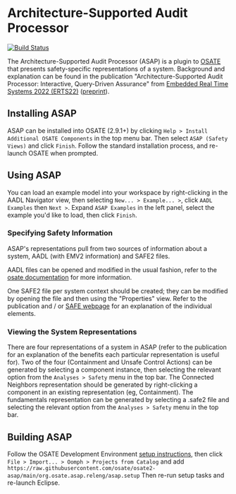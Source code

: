 # Architecture-Supported Audit Processor

[![Build Status](https://osate-build.sei.cmu.edu/jenkins/buildStatus/icon?job=OSATE2-ASAP)](https://osate-build.sei.cmu.edu/jenkins/job/OSATE2-ASAP/)

The Architecture-Supported Audit Processor (ASAP) is a plugin to [OSATE](https://osate.org) that presents safety-specific representations of a system. Background and explanation can be found in the publication "Architecture-Supported Audit Processor: Interactive, Query-Driven Assurance" from [Embedded Real Time Systems 2022 (ERTS22)](https://hal.archives-ouvertes.fr/hal-03701277/) ([preprint](https://samprocter.com/wp-content/uploads/2022/05/erts22-asap.pdf)).

## Installing ASAP

ASAP can be installed into OSATE (2.9.1+) by clicking `Help > Install Additional OSATE Components` in the top menu bar. Then select `ASAP (Safety Views)` and click `Finish`. Follow the standard installation process, and re-launch OSATE when prompted.

## Using ASAP

You can load an example model into your workspace by right-clicking in the AADL Navigator view, then selecting `New... > Example... >`, click `AADL Examples` then `Next >`. Expand `ASAP Examples` in the left panel, select the example you'd like to load, then click `Finish`.

### Specifying Safety Information

ASAP's representations pull from two sources of information about a system, AADL (with EMV2 information) and SAFE2 files.

AADL files can be opened and modified in the usual fashion, refer to the [osate documentation](https://osate.org/#user-docs) for more information.

One SAFE2 file per system context should be created; they can be modified by opening the file and then using the "Properties" view. Refer to the publication and / or [SAFE webpage](https://samprocter.com/safe) for an explanation of the individual elements.

### Viewing the System Representations

There are four representations of a system in ASAP (refer to the publication for an explanation of the benefits each particular representation is useful for). Two of the four (Containment and Unsafe Control Actions) can be generated by selecting a component instance, then selecting the relevant option from the `Analyses > Safety` menu in the top bar. The Connected Neighbors representation should be generated by right-clicking a component in  an existing representation (eg, Containment). The fundamentals representation can be generated by selecting a .safe2 file and selecting the relevant option from the `Analyses > Safety` menu in the top bar.

## Building ASAP

Follow the OSATE Development Environment [setup instructions](https://osate.org/setup-development.html), then click `File > Import... > Oomph > Projects from Catalog` and add `https://raw.githubusercontent.com/osate/osate2-asap/main/org.osate.asap.releng/asap.setup` Then re-run setup tasks and re-launch Eclipse.